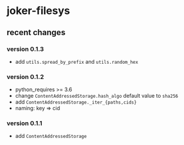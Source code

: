 joker-filesys
=============

recent changes
--------------

### version 0.1.3
- add `utils.spread_by_prefix` and `utils.random_hex`

### version 0.1.2
- python_requires >= 3.6
- change `ContentAddressedStorage.hash_algo` default value to `sha256`
- add `ContentAddressedStorage._iter_{paths,cids}`
- naming: key => cid 

### version 0.1.1
- add `ContentAddressedStorage`
